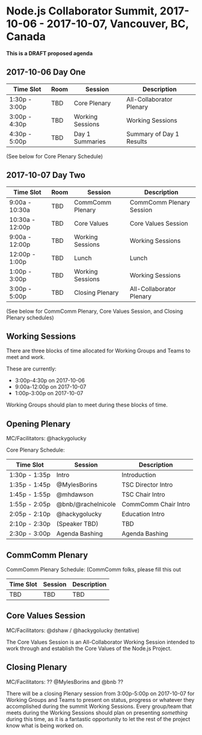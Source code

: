 # Node.js Collaborator Summit, 2017-10-06 - 2017-10-07, Vancouver, BC, Canada

**This is a DRAFT proposed agenda**

## 2017-10-06 Day One

|    Time Slot    | Room |      Session     |        Description       |
| --------------- | ---- | ---------------- | ------------------------ |
|  1:30p - 3:00p  | TBD  | Core Plenary     | All-Collaborator Plenary |
|  3:00p - 4:30p  | TBD  | Working Sessions | Working Sessions         |
|  4:30p - 5:00p  | TBD  | Day 1 Summaries  | Summary of Day 1 Results |

(See below for Core Plenary Schedule)

## 2017-10-07 Day Two

|    Time Slot    | Room |      Session     |        Description       |
| --------------- | ---- | ---------------- | ------------------------ |
|  9:00a - 10:30a | TBD  | CommComm Plenary | CommComm Plenary Session |
| 10:30a - 12:00p | TBD  | Core Values      | Core Values Session      | 
|  9:00a - 12:00p | TBD  | Working Sessions | Working Sessions         |
| 12:00p - 1:00p  | TBD  | Lunch            | Lunch                    |
|  1:00p - 3:00p  | TBD  | Working Sessions | Working Sessions         |
|  3:00p - 5:00p  | TBD  | Closing Plenary  | All-Collaborator Plenary |

(See below for CommComm Plenary, Core Values Session, and Closing Plenary
schedules)

## Working Sessions

There are three blocks of time allocated for Working Groups and Teams to meet
and work.

These are currently:

* 3:00p-4:30p on 2017-10-06
* 9:00a-12:00p on 2017-10-07
* 1:00p-3:00p on 2017-10-07

Working Groups should plan to meet during these blocks of time.

## Opening Plenary

MC/Facilitators: @hackygolucky

Core Plenary Schedule:

|    Time Slot    |     Session      |        Description       |
| --------------- | ---------------- | ------------------------ |
|  1:30p - 1:35p  |      Intro       | Introduction             |
|  1:35p - 1:45p  |   @MylesBorins   | TSC Director Intro       |
|  1:45p - 1:55p  |    @mhdawson     | TSC Chair Intro          |
|  1:55p - 2:05p  |@bnb/@rachelnicole| CommComm Chair Intro     |
|  2:05p - 2:10p  |  @hackygolucky   | Education Intro          |
|  2:10p - 2:30p  |  (Speaker TBD)   | TBD                      |
|  2:30p - 3:00p  |  Agenda Bashing  | Agenda Bashing           |        

## CommComm Plenary

CommComm Plenary Schedule: (CommComm folks, please fill this
out

|    Time Slot    |     Session      |        Description       |
| --------------- | ---------------- | ------------------------ |
| TBD             | TBD              | TBD                      |

## Core Values Session

MC/Facilitators: @dshaw / @hackygolucky (tentative)

The Core Values Session is an All-Collaborator Working Session intended to
work through and establish the Core Values of the Node.js Project.

## Closing Plenary

MC/Facilitators: ?? @MylesBorins and @bnb ??

There will be a closing Plenary session from 3:00p-5:00p on 2017-10-07 for
Working Groups and Teams to present on status, progress or whatever they
accomplished during the summit Working Sessions. Every group/team that meets
during the Working Sessions should plan on presenting *something* during this
time, as it is a fantastic opportunity to let the rest of the project know what
is being worked on.
